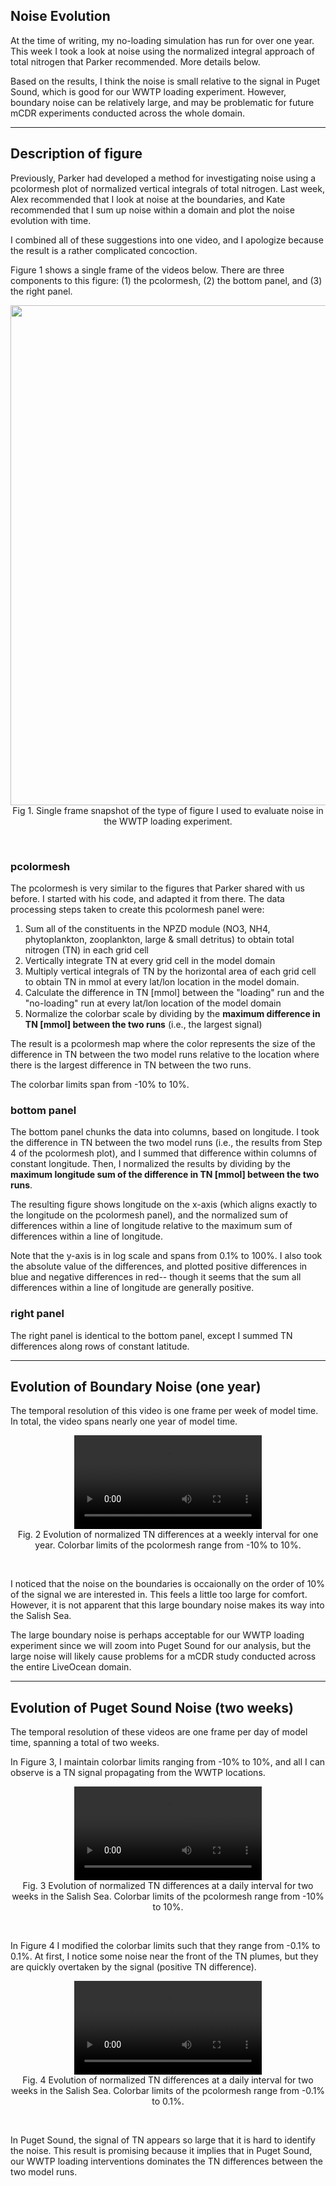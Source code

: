 ## Noise Evolution

At the time of writing, my no-loading simulation has run for over one year.
This week I took a look at noise using the normalized integral approach of total nitrogen that Parker recommended. More details below.

Based on the results, I think the noise is small relative to the signal in Puget Sound, which is good for our WWTP loading experiment. However, boundary noise can be relatively large, and may be problematic for future mCDR experiments conducted across the whole domain.

---
## Description of figure

Previously, Parker had developed a method for investigating noise using a pcolormesh plot of normalized vertical integrals of total nitrogen. Last week, Alex recommended that I look at noise at the boundaries, and Kate recommended that I sum up noise within a domain and plot the noise evolution with time.

I combined all of these suggestions into one video, and I apologize because the result is a rather complicated concoction.

Figure 1 shows a single frame of the videos below. There are three components to this figure: (1) the pcolormesh, (2) the bottom panel, and (3) the right panel.

<p style="text-align:center;"><img src="/research_blog/figures/2025.10.07/single_frame.png" width="800"/><br>Fig 1. Single frame snapshot of the type of figure I used to evaluate noise in the WWTP loading experiment.</p><br>

### pcolormesh
The pcolormesh is very similar to the figures that Parker shared with us before. I started with his code, and adapted it from there. The data processing steps taken to create this pcolormesh panel were:

1. Sum all of the constituents in the NPZD module (NO3, NH4, phytoplankton, zooplankton, large & small detritus) to obtain total nitrogen (TN) in each grid cell
2. Vertically integrate TN at every grid cell in the model domain
3. Multiply vertical integrals of TN by the horizontal area of each grid cell to obtain TN in mmol at every lat/lon location in the model domain.
4. Calculate the difference in TN \[mmol\] between the "loading" run and the "no-loading" run at every lat/lon location of the model domain
5. Normalize the colorbar scale by dividing by the **maximum difference in TN [mmol] between the two runs** (i.e., the largest signal)

The result is a pcolormesh map where the color represents the size of the difference in TN between the two model runs relative to the location where there is the largest difference in TN between the two runs. 

The colorbar limits span from -10% to 10%. 

### bottom panel

The bottom panel chunks the data into columns, based on longitude. I took the difference in TN between the two model runs (i.e., the results from Step 4 of the pcolormesh plot), and I summed that difference within columns of constant longitude. Then, I normalized the results by dividing by the **maximum longitude sum of the difference in TN [mmol] between the two runs**. 

The resulting figure shows longitude on the x-axis (which aligns exactly to the longitude on the pcolormesh panel), and the normalized sum of differences within a line of longitude relative to the maximum sum of differences within a line of longitude.

Note that the y-axis is in log scale and spans from 0.1% to 100%. I also took the absolute value of the differences, and plotted positive differences in blue and negative differences in red-- though it seems that the sum all differences within a line of longitude are generally positive. 

### right panel

The right panel is identical to the bottom panel, except I summed TN differences along rows of constant latitude.

---
## Evolution of Boundary Noise (one year)

The temporal resolution of this video is one frame per week of model time. In total, the video spans nearly one year of model time. 

<p style="text-align:center;"><video src="/research_blog/figures/2025.10.07/full_domain_year.mp4" controls="controls" style="max-width: 800px;"></video><br>Fig. 2 Evolution of normalized TN differences at a weekly interval for one year. Colorbar limits of the pcolormesh range from -10% to 10%.</p>
<br>

I noticed that the noise on the boundaries is occaionally on the order of 10% of the signal we are interested in. This feels a little too large for comfort. However, it is not apparent that this large boundary noise makes its way into the Salish Sea. 

The large boundary noise is perhaps acceptable for our WWTP loading experiment since we will zoom into Puget Sound for our analysis, but the large noise will likely cause problems for a mCDR study conducted across the entire LiveOcean domain.

---
## Evolution of Puget Sound Noise (two weeks)

The temporal resolution of these videos are one frame per day of model time, spanning a total of two weeks.

In Figure 3, I maintain colorbar limits ranging from -10% to 10%, and all I can observe is a TN signal propagating from the WWTP locations.

<p style="text-align:center;"><video src="/research_blog/figures/2025.10.07/salish_10.mp4" controls="controls" style="max-width: 800px;"></video><br>Fig. 3 Evolution of normalized TN differences at a daily interval for two weeks in the Salish Sea. Colorbar limits of the pcolormesh range from -10% to 10%.</p>
<br>

In Figure 4 I modified the colorbar limits such that they range from -0.1% to 0.1%. At first, I notice some noise near the front of the TN plumes, but they are quickly overtaken by the signal (positive TN difference).

<p style="text-align:center;"><video src="/research_blog/figures/2025.10.07/salish_0p1.mp4" controls="controls" style="max-width: 800px;"></video><br>Fig. 4 Evolution of normalized TN differences at a daily interval for two weeks in the Salish Sea. Colorbar limits of the pcolormesh range from -0.1% to 0.1%.</p>
<br>

In Puget Sound, the signal of TN appears so large that it is hard to identify the noise. This result is promising because it implies that in Puget Sound, our WWTP loading interventions dominates the TN differences between the two model runs.



